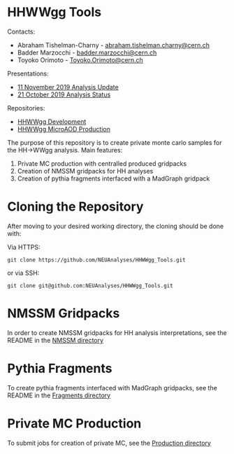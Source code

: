 # HHWWgg Tools

Contacts: 
- Abraham Tishelman-Charny - abraham.tishelman.charny@cern.ch 
- Badder Marzocchi - badder.marzocchi@cern.ch
- Toyoko Orimoto - Toyoko.Orimoto@cern.ch 

Presentations: 
- [11 November 2019 Analysis Update](https://indico.cern.ch/event/847923/contributions/3632148/attachments/1942588/3221820/HH_WWgg_Analysis_Update_11_November_2019_2.pdf)
- [21 October 2019 Analysis Status](https://indico.cern.ch/event/847927/contributions/3606888/attachments/1930081/3196452/HH_WWgg_Analysis_Status_21_October_2019.pdf)

Repositories:
- [HHWWgg Development](https://github.com/atishelmanch/flashgg/tree/HHWWgg_dev)
- [HHWWgg MicroAOD Production](https://github.com/atishelmanch/flashgg/tree/HHWWgg_Crab)

The purpose of this repository is to create private monte carlo samples for the HH->WWgg analysis. Main features:

1) Private MC production with centralled produced gridpacks 
2) Creation of NMSSM gridpacks for HH analyses
3) Creation of pythia fragments interfaced with a MadGraph gridpack 

# Cloning the Repository

After moving to your desired working directory, the cloning should be done with:

Via HTTPS:

    git clone https://github.com/NEUAnalyses/HHWWgg_Tools.git 

or via SSH:

    git clone git@github.com:NEUAnalyses/HHWWgg_Tools.git

# NMSSM Gridpacks

In order to create NMSSM gridpacks for HH analysis interpretations, see the README in the [NMSSM directory](https://github.com/NEUAnalyses/HHWWgg_Tools/tree/master/NMSSM#nmssm)

# Pythia Fragments 

To create pythia fragments interfaced with MadGraph gridpacks, see the README in the [Fragments directory](https://github.com/NEUAnalyses/HHWWgg_Tools/tree/master/Fragments#fragments) 

# Private MC Production

To submit jobs for creation of private MC, see the [Production directory](https://github.com/NEUAnalyses/HHWWgg_Tools/tree/master/Production#private-mc-production) 